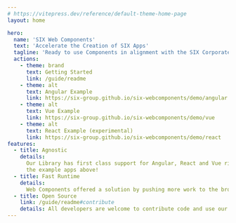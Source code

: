 ```yaml
---
# https://vitepress.dev/reference/default-theme-home-page
layout: home

hero:
  name: 'SIX Web Components'
  text: 'Accelerate the Creation of SIX Apps'
  tagline: 'Ready to use Components in alignment with the SIX Corporate Styleguide'
  actions:
    - theme: brand
      text: Getting Started
      link: /guide/readme
    - theme: alt
      text: Angular Example
      link: https://six-group.github.io/six-webcomponents/demo/angular
    - theme: alt
      text: Vue Example
      link: https://six-group.github.io/six-webcomponents/demo/vue
    - theme: alt
      text: React Example (experimental)
      link: https://six-group.github.io/six-webcomponents/demo/react
features:
  - title: Agnostic
    details:
      Our Library has first class support for Angular, React and Vue right out of the box. Checkout
      the example apps above!
  - title: Fast Runtime
    details:
      Web Components offered a solution by pushing more work to the browser for better performance.
  - title: Open Source
    link: /guide/readme#contribute
    details: All developers are welcome to contribute code and use our library in their projects.
---
```

